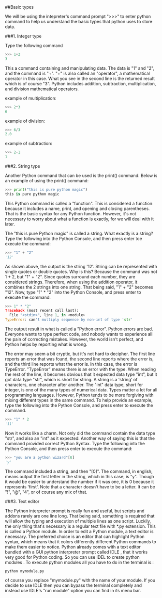 

##Basic types

We will be using the intepreter's command prompt ">>>" to enter python command to help us understand the basic types that python uses to store data\.



###1\.  Integer type

Type the following command



```python
>>> 1+2
3
```



This a command containing and manipulating data\. The data is "1" and "2", and the command is "\+"\. "\+" is also called an "operator", a mathematical operator in this case\. What you see in the second line is the returned result which is of course "3"\. Python includes addition, subtraction, multiplication, and division mathematical operators\.

example of multiplication:



```python
>>> 2*3
6
```



example of division:



```python
>>> 6/3
2.0
```



example  of subtraction:



```python
>>> 2-1
1
```





###2\.  String type

Another Python command that can be used is the print\(\) command\. Below is an example of using the print\(\) command:



```python
>>> print("this is pure python magic")
this is pure python magic
```



This Python command is called a "function"\. This is considered a function because it includes a name, print, and opening and closing parentheses\. That is the basic syntax for any Python function\. However, it's not necessary to worry about what a function is exactly, for we will deal with it later\.

The "this is pure Python magic" is called a string\. What exactly is a string? Type the following into the Python Console, and then press enter toe execute the command:



```python
>>> "1" + "2"
'12'
```



As shown above, the output is the string '12'\. String can be represented with single quotes or double quotes\. Why is this? Because the command was not 1 \+ 2, but "1" \+ "2"\. Since quotes surround each number, they are considered strings\. Therefore, when using the addition operator, it combines the 2 strings into one string\. That being said, "1" \+ "2" becomes "12"\. Now, type "1" \* "2" into the Python Console, and press enter to execute the command\.



```python
>>> 1" * "2"
Traceback (most recent call last):
  File "<stdin>", line 1, in <module>
TypeError: can't multiply sequence by non-int of type 'str'
```



The output result in what is called a "Python error"\. Python errors are bad\. Everyone wants to type perfect code, and nobody wants to experience all the pain of correcting mistakes\. However, the world isn't perfect, and Python helps by reporting what is wrong\.

The error may seem a bit cryptic, but it's not hard to decipher\. The first line reports an error that was found, the second line reports where the error is, and the third line reports what the error is\. In this case, the error is TypeError\. "TypeError" means there is an error with the type\. When reading the rest of the line, it becomes obvious that it expected data type "int", but it got data type "str", which is short for string\. A string is a 'string' of characters, one character after another\. The "int" data type, short for integer, is one of the many types of numerical data\. Types matter a lot for all programming languages\. However, Python tends to be more forgiving with mixing different types in the same command\. To help provide an example, type the following into the Python Console, and press enter to execute the command\.



```python
>>> "1" * 2
'11'
```



Now it works like a charm\. Not only did the command contain the data type "str", and also an "int" as it expected\. Another way of saying this is that the command provided correct Python Syntax\. Type the following into the Python Console, and then press enter to execute the command:



```python
>>> "you are a python wizard"[0]
'y'
```



The command included a string, and then "\[0\]"\. The command, in english, means output the first letter in the string, which in this case, is "y"\. Though it would be easier to understand the number if it was one, it is 0 because it represents 'first'\. Note that a character doesn't have to be a letter\. It can be "\!", "@", "4", or of course any mix of that\.



###3\.  Text editor

The Python interpreter prompt is really fun and useful, but scripts and addons rarely are one line long\. That being said, something is required that will allow the typing and execution of multiple lines as one script\. Luckily, the only thing that's necessary is a regular text file with \*\.py extension\. This is called a Python module\. In order to edit a Python module, a text editor is necessary\. The preferred choice is an editor that can highlight Python syntax, which means that it colors differently different Python commands to make them easier to notice\. Python already comes with a text editor bundled with a GUI python interpreter prompt called IDLE , that it works very good for Python coding\. So you can use IDEL to create python modules \. To execute python modules all you have to do in the terminal is :



```python
python mymodule.py
```



of course you replace "mymodule\.py" with the name of your module\. If you decide to use IDLE then you can bypass the terminal completely and instead use IDLE's "run module" option you can find in its menu bar\.
